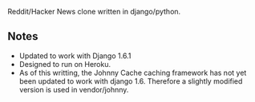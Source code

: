 Reddit/Hacker News clone written in django/python.

## Notes

- Updated to work with Django 1.6.1
- Designed to run on Heroku.
- As of this writting, the Johnny Cache caching framework has not yet been updated to work with django 1.6. Therefore a slightly modified version is used in vendor/johnny.